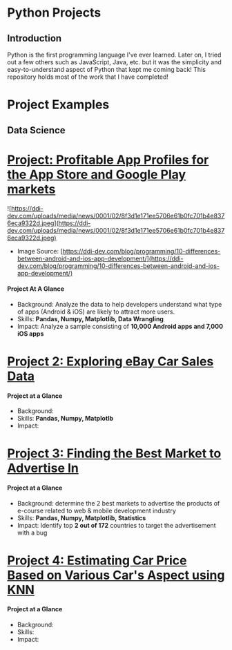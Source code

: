 # Python Projects

## Introduction

Python is the first programming language I've ever learned. Later on, I tried out a few others such as JavaScript, Java, etc. but it was the simplicity and easy-to-understand aspect of Python that kept me coming back! This repository holds most of the work that I have completed!

# Project Examples

## Data Science

# [Project: Profitable App Profiles for the App Store and Google Play markets](https://github.com/jtran2509/curly-octo-carnival/blob/master/Profitable%20App%20Profiles%20for%20App%20Store%20and%20Google%20Play%20Markets.ipynb)

![https://ddi-dev.com/uploads/media/news/0001/02/8f3d1e171ee5706e61b0fc701b4e8376eca9322d.jpeg](https://ddi-dev.com/uploads/media/news/0001/02/8f3d1e171ee5706e61b0fc701b4e8376eca9322d.jpeg)

- Image Source: [https://ddi-dev.com/blog/programming/10-differences-between-android-and-ios-app-development/](https://ddi-dev.com/blog/programming/10-differences-between-android-and-ios-app-development/)
#### Project At A Glance
- Background: Analyze the data to help developers understand what type of apps (Android & iOS) are likely to attract more users.
- Skills: **Pandas, Numpy, Matplotlib, Data Wrangling**
- Impact: Analyze a sample consisting of **10,000 Android apps and 7,000 iOS apps**

# [Project 2: Exploring eBay Car Sales Data](https://github.com/jtran2509/Jade_Projects/tree/main/Python/Data%20Science/Explore%20eBay%20Car%20Sales)

#### Project at a Glance

- Background:
- Skills: **Pandas, Numpy, Matplotlb**
- Impact:

# [Project 3: Finding the Best Market to Advertise In](https://www.notion.so/Github-6ec5550b1aa74b3dbe765aa3c18eaed1)

#### Project at a Glance

- Background: determine the 2 best markets to advertise the products of e-course related to web & mobile development industry
- Skills: **Pandas, Numpy, Matplotlib, Statistics**
- Impact: Identify top **2 out of 172** countries to target the advertisement with a bug

# [Project 4: Estimating Car Price Based on Various Car's Aspect using KNN]()

#### Project at a Glance
- Background: 
- Skills:
- Impact:
